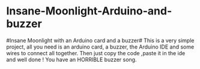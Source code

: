 # Insane-Moonlight-Arduino-and-buzzer
#Insane Moonlight with an Arduino card and a buzzer#
This is a very simple project, all you need is an arduino card, a buzzer, the Arduino IDE and some wires to connect all together.
Then just copy the code ,paste it in the ide and well done ! You have an HORRIBLE buzzer song.

